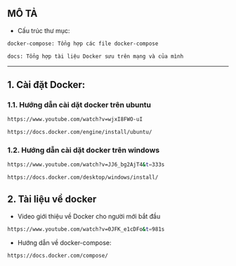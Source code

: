 ## MÔ TẢ
- Cấu trúc thư mục:
```sh
docker-compose: Tổng hợp các file docker-compose 
```
```sh
docs: Tổng hợp tài liệu Docker sưu trên mạng và của mình
```
--------------------------------
## 1. Cài đặt Docker:
### 1.1. Hướng dẫn cài dặt docker trên ubuntu
```sh
https://www.youtube.com/watch?v=wjxI8FWO-uI
```
```sh
https://docs.docker.com/engine/install/ubuntu/
```

### 1.2. Hướng dẫn cài dặt docker trên windows
```sh
https://www.youtube.com/watch?v=JJ6_bg2AjT4&t=333s
```
```sh
https://docs.docker.com/desktop/windows/install/
```
## 2. Tài liệu về docker

- Video giới thiệu về Docker cho người mới bắt đầu 
```sh
https://www.youtube.com/watch?v=0JFK_e1cDFo&t=981s
```
- Hướng dẫn về docker-compose:

```sh
https://docs.docker.com/compose/
```
